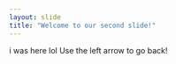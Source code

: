```yaml
---
layout: slide
title: "Welcome to our second slide!"
---
```

i was here lol
Use the left arrow to go back!
